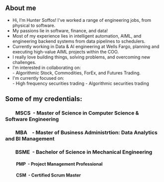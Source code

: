 ## About me

- Hi, I’m Hunter Soffos! I've worked a range of engineering jobs, from physical to software.
- My passions lie in software, finance, and data!
- Most of my experience lies in intelligent automation, AIML, and engineering backend systems from data pipelines to schedulers.
- Currently working in Data & AI engineering at Wells Fargo, planning and executing high-value AIML projects within the COO.
- I really love building things, solving problems, and overcoming new challenges.
- I’m interested in collaborating on: <br/>
      - Algorithmic Stock, Commodities, ForEx, and Futures Trading. <br/>
- I'm currently focused on: <br/>
      - High frequency securities trading
      - Algorithmic securities trading


## Some of my credentials:

### &emsp;&emsp;MSCS  &nbsp;- Master of Science in Computer Science & Software Engineering  
### &emsp;&emsp;MBA   &nbsp;&nbsp;&nbsp;- Master of Business Administrtion: Data Analytics and BI Management
### &emsp;&emsp;BSME  &nbsp;- Bachelor of Science in Mechanical Engineering  
#### &emsp;&ensp;&emsp;PMP  &nbsp;- Project Management Professional
#### &emsp;&ensp;&emsp;CSM  &nbsp;- Certified Scrum Master  


